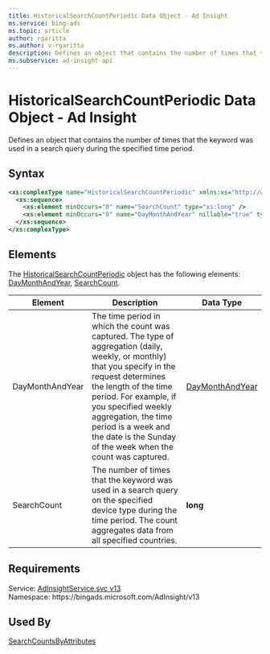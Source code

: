 ```yaml
---
title: HistoricalSearchCountPeriodic Data Object - Ad Insight
ms.service: bing-ads
ms.topic: article
author: rgaritta
ms.author: v-rgaritta
description: Defines an object that contains the number of times that the keyword was used in a search query during the specified time period.
ms.subservice: ad-insight-api
---
```

# HistoricalSearchCountPeriodic Data Object - Ad Insight
Defines an object that contains the number of times that the keyword was used in a search query during the specified time period.

## Syntax
```xml
<xs:complexType name="HistoricalSearchCountPeriodic" xmlns:xs="http://www.w3.org/2001/XMLSchema">
  <xs:sequence>
    <xs:element minOccurs="0" name="SearchCount" type="xs:long" />
    <xs:element minOccurs="0" name="DayMonthAndYear" nillable="true" type="tns:DayMonthAndYear" />
  </xs:sequence>
</xs:complexType>
```

## <a name="elements"></a>Elements

The [HistoricalSearchCountPeriodic](historicalsearchcountperiodic.md) object has the following elements: [DayMonthAndYear](#daymonthandyear), [SearchCount](#searchcount).

|Element|Description|Data Type|
|-----------|---------------|-------------|
|<a name="daymonthandyear"></a>DayMonthAndYear|The time period in which the count was captured. The type of aggregation (daily, weekly, or monthly) that you specify in the request determines the length of the time period. For example, if you specified weekly aggregation, the time period is a week and the date is the Sunday of the week when the count was captured.|[DayMonthAndYear](daymonthandyear.md)|
|<a name="searchcount"></a>SearchCount|The number of times that the keyword was used in a search query on the specified device type during the time period. The count aggregates data from all specified countries.|**long**|

## Requirements
Service: [AdInsightService.svc v13](https://adinsight.api.bingads.microsoft.com/Api/Advertiser/AdInsight/v13/AdInsightService.svc)  
Namespace: https\://bingads.microsoft.com/AdInsight/v13  

## Used By
[SearchCountsByAttributes](searchcountsbyattributes.md)  
